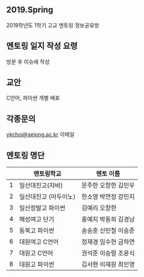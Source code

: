 ## 2019.Spring
2019학년도 1학기 고교 멘토링 정보공유방

## 멘토링 일지 작성 요령
방문 후 이슈에 작성

## 교안
C언어, 파이썬 개별 배포

## 각종문의
ykchoi@sejong.ac.kr 이메일 

## 멘토링 명단
| | 멘토링학교| 멘토 이름 |
|--|--|--|
|1|	일산대진고(자바)	|문주한	오창한	김민우|
|2|	일산대진고 (아두이노)	|한소영	박연정	강민지|
|3|	일산정발고 파이썬	|김예리	오창한	|
|4|	해성여고 단기	|홍예지	박동희	김경남|
|5|	동북고 파이썬	|송승훈	신민철	이승준|
|6|	대원여고 C언어	|정재경	임수현	금하연|
|7|	대원고 C언어	|권석준	이승렬	조윤식|
|8|	대원고 파이썬	|김서현	이재원	최인영|
